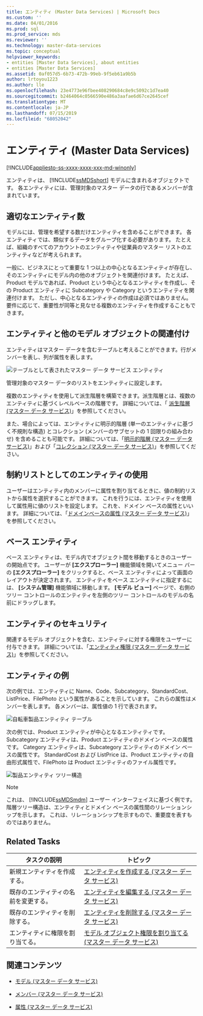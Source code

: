 ```yaml
---
title: エンティティ (Master Data Services) | Microsoft Docs
ms.custom: ''
ms.date: 04/01/2016
ms.prod: sql
ms.prod_service: mds
ms.reviewer: ''
ms.technology: master-data-services
ms.topic: conceptual
helpviewer_keywords:
- entities [Master Data Services], about entities
- entities [Master Data Services]
ms.assetid: 0af057d5-6b73-472b-99eb-9f5eb61a9b5b
author: lrtoyou1223
ms.author: lle
ms.openlocfilehash: 23e4773e96fbee408290684c8e9c5092c1d7ea40
ms.sourcegitcommit: b2464064c0566590e486a3aafae6d67ce2645cef
ms.translationtype: MT
ms.contentlocale: ja-JP
ms.lasthandoff: 07/15/2019
ms.locfileid: "68052042"
---
```

# <a name="entities-master-data-services"></a>エンティティ (Master Data Services)

[!INCLUDE[appliesto-ss-xxxx-xxxx-xxx-md-winonly](../includes/appliesto-ss-xxxx-xxxx-xxx-md-winonly.md)]

  エンティティは、 [!INCLUDE[ssMDSshort](../includes/ssmdsshort-md.md)] モデルに含まれるオブジェクトです。 各エンティティには、管理対象のマスター データの行であるメンバーが含まれています。  
  
## <a name="how-many-entities-are-appropriate"></a>適切なエンティティ数  
 モデルには、管理を希望する数だけエンティティを含めることができます。 各エンティティでは、類似するデータをグループ化する必要があります。 たとえば、組織のすべてのアカウントのエンティティや従業員のマスター リストのエンティティなどが考えられます。  
  
 一般に、ビジネスにとって重要な 1 つ以上の中心となるエンティティが存在し、そのエンティティにモデル内の他のオブジェクトを関連付けます。 たとえば、Product モデルであれば、Product という中心となるエンティティを作成し、その Product エンティティに Subcategory や Category というエンティティを関連付けます。 ただし、中心となるエンティティの作成は必須ではありません。 要件に応じて、重要性が同等と見なせる複数のエンティティを作成することもできます。  
  
## <a name="how-entities-relate-to-other-model-objects"></a>エンティティと他のモデル オブジェクトの関連付け  
 エンティティはマスター データを含むテーブルと考えることができます。行がメンバーを表し、列が属性を表します。  
  
 ![テーブルとして表されたマスター データ サービス エンティティ](../master-data-services/media/mds-conc-entity-table.gif "テーブルとして表されたマスター データ サービス エンティティ")  
  
 管理対象のマスター データのリストをエンティティに設定します。  
  
 複数のエンティティを使用して派生階層を構築できます。派生階層とは、複数のエンティティに基づくレベルベースの階層です。 詳細については、「 [派生階層 (マスター データ サービス)](../master-data-services/derived-hierarchies-master-data-services.md)」を参照してください。  
  
 また、場合によっては、エンティティに明示的階層 (単一のエンティティに基づく不規則な構造) とコレクション (メンバーのサブセットの 1 回限りの組み合わせ) を含めることも可能です。 詳細については、「[明示的階層 (マスター データ サービス)](../master-data-services/explicit-hierarchies-master-data-services.md)」および「[コレクション (マスター データ サービス)](../master-data-services/collections-master-data-services.md)」を参照してください。  
  
## <a name="using-entities-as-constrained-lists"></a>制約リストとしてのエンティティの使用  
 ユーザーはエンティティ内のメンバーに属性を割り当てるときに、値の制約リストから属性を選択することができます。 これを行うには、エンティティを使用して属性用に値のリストを設定します。 これを、ドメイン ベースの属性といいます。 詳細については、「[ドメインベースの属性 (マスター データ サービス)](../master-data-services/domain-based-attributes-master-data-services.md)」を参照してください。  
  
## <a name="base-entities"></a>ベース エンティティ  
 ベース エンティティは、モデル内でオブジェクト間を移動するときのユーザーの開始点です。 ユーザーが **[エクスプローラー]** 機能領域を開いてメニュー バーの **[エクスプローラー]** をクリックすると、ベース エンティティによって画面のレイアウトが決定されます。 エンティティをベース エンティティに指定するには、 **[システム管理]** 機能領域に移動します。 **[モデル ビュー]** ページで、右側のツリー コントロールのエンティティを左側のツリー コントロールのモデルの名前にドラッグします。  
  
## <a name="entity-security"></a>エンティティのセキュリティ  
 関連するモデル オブジェクトを含む、エンティティに対する権限をユーザーに付与できます。 詳細については、「[エンティティ権限 (マスター データ サービス)](../master-data-services/entity-permissions-master-data-services.md)」を参照してください。  
  
## <a name="entity-examples"></a>エンティティの例  
 次の例では、エンティティに Name、Code、Subcategory、StandardCost、ListPrice、FilePhoto という属性があることを示しています。 これらの属性はメンバーを表します。 各メンバーは、属性値の 1 行で表されます。  
  
 ![自転車製品エンティティ テーブル](../master-data-services/media/mds-conc-entity-table-w-data.gif "自転車製品エンティティ テーブル")  
  
 次の例では、Product エンティティが中心となるエンティティです。 Subcategory エンティティは、Product エンティティのドメイン ベースの属性です。 Category エンティティは、Subcategory エンティティのドメイン ベースの属性です。 StandardCost および ListPrice は、Product エンティティの自由形式属性で、FilePhoto は Product エンティティのファイル属性です。  
  
 ![製品エンティティ ツリー構造](../master-data-services/media/mds-conc-entity-ui.gif "製品エンティティ ツリー構造")  
  
> [!NOTE]  
>  これは、 [!INCLUDE[ssMDSmdm](../includes/ssmdsmdm-md.md)] ユーザー インターフェイスに基づく例です。 階層ツリー構造は、エンティティとドメイン ベースの属性間のリレーションシップを示します。 これは、リレーションシップを示すもので、重要度を表すものではありません。  
  
## <a name="related-tasks"></a>Related Tasks  
  
|タスクの説明|トピック|  
|----------------------|-----------|  
|新規エンティティを作成する。|[エンティティを作成する (マスター データ サービス)](../master-data-services/create-an-entity-master-data-services.md)|  
|既存のエンティティの名前を変更する。|[エンティティを編集する (マスター データ サービス)](../master-data-services/edit-an-entity-master-data-services.md)|  
|既存のエンティティを削除する。|[エンティティを削除する (マスター データ サービス)](../master-data-services/delete-an-entity-master-data-services.md)|  
|エンティティに権限を割り当てる。|[モデル オブジェクト権限を割り当てる (マスター データ サービス)](../master-data-services/assign-model-object-permissions-master-data-services.md)|  
  
## <a name="related-content"></a>関連コンテンツ  
  
-   [モデル (マスター データ サービス)](../master-data-services/models-master-data-services.md)  
  
-   [メンバー (マスター データ サービス)](../master-data-services/members-master-data-services.md)  
  
-   [属性 (マスター データ サービス)](../master-data-services/attributes-master-data-services.md)  
  
  
